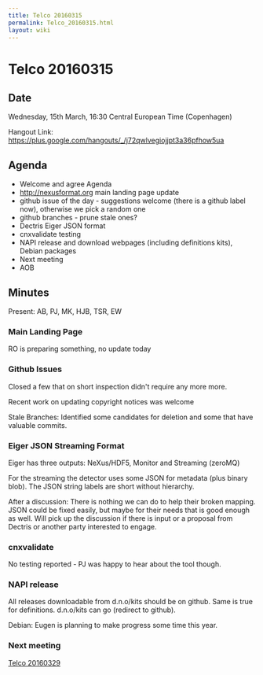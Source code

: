```yaml
---
title: Telco 20160315
permalink: Telco_20160315.html
layout: wiki
---
```

Telco 20160315
==============

Date
----

Wednesday, 15th March, 16:30 Central European Time (Copenhagen)

Hangout Link:
<https://plus.google.com/hangouts/_/j72qwlvegiojjpt3a36pfhow5ua>

Agenda
------

-   Welcome and agree Agenda
-   <http://nexusformat.org> main landing page update
-   github issue of the day - suggestions welcome (there is a github
    label now), otherwise we pick a random one
-   github branches - prune stale ones?
-   Dectris Eiger JSON format
-   cnxvalidate testing
-   NAPI release and download webpages (including definitions kits),
    Debian packages
-   Next meeting
-   AOB

Minutes
-------

Present: AB, PJ, MK, HJB, TSR, EW

### Main Landing Page

RO is preparing something, no update today

### Github Issues

Closed a few that on short inspection didn't require any more more.

Recent work on updating copyright notices was welcome

Stale Branches: Identified some candidates for deletion and some that
have valuable commits.

### Eiger JSON Streaming Format

Eiger has three outputs: NeXus/HDF5, Monitor and Streaming (zeroMQ)

For the streaming the detector uses some JSON for metadata (plus binary
blob). The JSON string labels are short without hierarchy.

After a discussion: There is nothing we can do to help their broken
mapping. JSON could be fixed easily, but maybe for their needs that is
good enough as well. Will pick up the discussion if there is input or a
proposal from Dectris or another party interested to engage.

### cnxvalidate

No testing reported - PJ was happy to hear about the tool though.

### NAPI release

All releases downloadable from d.n.o/kits should be on github. Same is
true for definitions. d.n.o/kits can go (redirect to github).

Debian: Eugen is planning to make progress some time this year.

### Next meeting

[Telco 20160329](Telco_20160329.html "wikilink")
